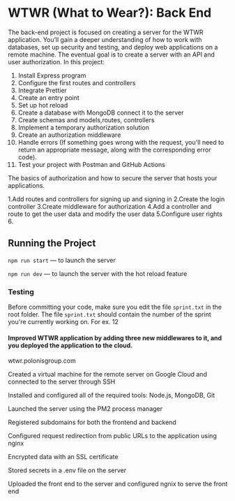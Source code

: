 # WTWR (What to Wear?): Back End
The back-end project is focused on creating a server for the WTWR application. You’ll gain a deeper understanding of how to work with databases, set up security and testing, and deploy web applications on a remote machine. The eventual goal is to create a server with an API and user authorization.
In this project:

1. Install Express program
2. Configure the first routes and controllers
3. Integrate Prettier
4. Create an entry point
5. Set up hot reload
6. Create a database with MongoDB connect it to the server
7. Create schemas and models,routes, controllers
8. Implement a temporary authorization solution
9. Create an authorization middleware
10. Handle errors (If something goes wrong with the request, you'll need to return an appropriate message, along with the corresponding error code).
11. Test your project with Postman and GitHub Actions

 The basics of authorization and how to secure the server that hosts your applications.

 1.Add routes and controllers for signing up and signing in
 2.Create the login controller
 3.Create middleware for authorization
 4.Add a controller and route to get the user data and modify the user data
 5.Configure user rights
 6.

## Running the Project
`npm run start` — to launch the server 

`npm run dev` — to launch the server with the hot reload feature

### Testing
Before committing your code, make sure you edit the file `sprint.txt` in the root folder. The file `sprint.txt` should contain the number of the sprint you're currently working on. For ex. 12


#### Improved WTWR application by adding three new middlewares to it, and you deployed the application to the cloud. 
wtwr.polonisgroup.com

Created a virtual machine for the remote server on Google Cloud and connected to the server through SSH

Installed and configured all of the required tools: Node.js, MongoDB, Git

Launched the server using the PM2 process manager

Registered subdomains for both the frontend and backend

Configured request redirection from public URLs to the application using nginx

Encrypted data with an SSL certificate

Stored secrets in a .env file on the server

Uploaded the front end to the server and configured ngnix to serve the front end

